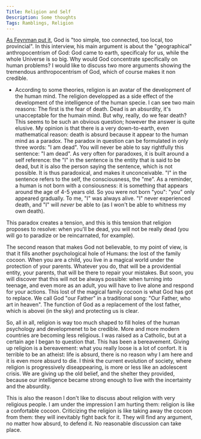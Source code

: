 ```yaml
---
Title: Religion and Self
Description: Some thoughts
Tags: Ramblings, Religion
---
```


[As Feynman put it](https://www.youtube.com/watch?v=YltEym9H0x4), God is "too simple, too connected, too local, too provincial".
In this interview, his main argument is about the "geographical" anthropocentrism of God: God came to earth, specificaly for us, while the whole Universe is so big.
Why would God concentrate specifically on human problems?
I would like to discuss two more arguments showing the tremendous anthropocentrism of God, which of course makes it non credible.

- According to some theories, religion is an avatar of the development of the human mind.
The religion developped as a side effect of the development of the intelligence of the human specie.
I can see two main reasons:
The first is the fear of death. Dead is an absurdity, it's unacceptable for the humain mind.
But why, really, do we fear death?
This seems to be such an obvious question; however the answer is quite elusive.
My opinion is that there is a very down-to-earth, even mathematical reason: death is absurd because it appear to the human mind as a paradox.
The paradox in question can be formulated in only three words: "I am dead".
You will never be able to say rightfully this sentence: "I am dead".
As very often for paradoxes, it is built around a self reference: the "I" in the sentence is the entity that is said to be dead, but it is also the person saying the sentence, which is not possible.
It is thus paradoxical, and makes it unconceivable.
"I" in the sentence refers to the self, the consciousness, the "me".
As a reminder, a human is not born with a consiousness: it is something that appears around the age of 4-5 years old.
So you were not born "you": "you" only appeared gradually. 
To me, "I" was always alive.
"I" never experienced death, and "I" will *never* be able to (as I won't be able to whitness my own death).

This paradox creates a tension, and this is this tension that religion proposes to resolve: when you'll be dead, you will not be really dead (you will go to paradize or be reincarnated, for example).

The second reason that makes God not believable, to my point of view, is that it fills another psychological hole of Humans: the lost of the family cocoon.
When you are a child, you live in a magical world under the protection of your parents.
Whatever you do, that will be a providential entity, your parents, that will be there to repair your mistakes.
But soon, you will discover that this will not be always possible: when turning into teenage, and even more as an adult, you will have to live alone and respond for your actions.
This lost of the magical family cocoon is what God has got to replace.
We call God "our Father" in a traditional song: "Our Father, who art in heaven".
The function of God as a replacement of the lost father, which is abovei (in the sky) and protecting us is clear.

So, all in all, religion is way too much shaped to fill holes of the human psychology and developmenet to be credible.
More and more modern countries are becoming less religious.
I was raised as a Catholic, but at a certain age I began to question that.
This has been a bereavement.
Giving up religion is a bereavement: what you really loose is a lot of confort.
It is terrible to be an atheist: life is absurd, there is no reason why I am here and it is even more absurd to die.
I think the current evolution of society, where religion is progressively diseappearing, is more or less like an adolescent crisis.
We are giving up the old belief, and the shelter they provided, because our intelligence became strong enough to live with the incertainty and the absurdity.

This is also the reason I don't like to discuss about religion with very religious people.
I am under the impression I am hurting them: religion is like a confortable cocoon.
Criticizing the religion is like taking away the cocoon from them: they will inevitably fight back for it.
They will find any argument, no matter how absurd, to defend it. 
No reasonable discussion can take place.





